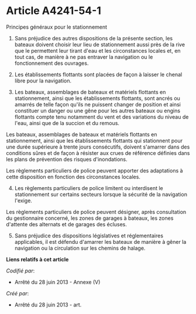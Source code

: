 # Article A4241-54-1

Principes généraux pour le stationnement

1. Sans préjudice des autres dispositions de la présente section, les bateaux doivent choisir leur lieu de stationnement
aussi près de la rive que le permettent leur tirant d'eau et les circonstances locales et, en tout cas, de manière à ne pas
entraver la navigation ou le fonctionnement des ouvrages.

2. Les établissements flottants sont placées de façon à laisser le chenal libre pour la navigation.

3. Les bateaux, assemblages de bateaux et matériels flottants en stationnement, ainsi que les établissements flottants, sont
ancrés ou amarrés de telle façon qu'ils ne puissent changer de position et ainsi constituer un danger ou une gêne pour les
autres bateaux ou engins flottants compte tenu notamment du vent et des variations du niveau de l'eau, ainsi que de la
succion et du remous.

Les bateaux, assemblages de bateaux et matériels flottants en stationnement, ainsi que les établissements flottants qui
stationnent pour une durée supérieure à trente jours consécutifs, doivent s'amarrer dans des conditions sûres et de façon à
résister aux crues de référence définies dans les plans de prévention des risques d'inondations.

Les règlements particuliers de police peuvent apporter des adaptations à cette disposition en fonction des circonstances
locales.

4. Les règlements particuliers de police limitent ou interdisent le stationnement sur certains secteurs lorsque la sécurité
de la navigation l'exige.

Les règlements particuliers de police peuvent désigner, après consultation du gestionnaire concerné, les zones de garages à
bateaux, les zones d'attente des alternats et de garages des écluses.

5. Sans préjudice des dispositions législatives et réglementaires applicables, il est défendu d'amarrer les bateaux de
manière à gêner la navigation ou la circulation sur les chemins de halage.

**Liens relatifs à cet article**

_Codifié par_:

  - Arrêté du 28 juin 2013 -  Annexe (V)

_Créé par_:

  - Arrêté du 28 juin 2013 - art.
